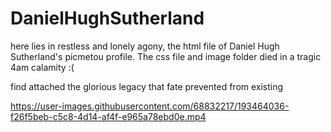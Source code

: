 # DanielHughSutherland

here lies in restless and lonely agony, the html file of Daniel Hugh Sutherland's picmetou profile. The css file and image folder died in a tragic 4am calamity :( 

find attached the glorious legacy that fate prevented from existing

https://user-images.githubusercontent.com/68832217/193464036-f26f5beb-c5c8-4d14-af4f-e965a78ebd0e.mp4

